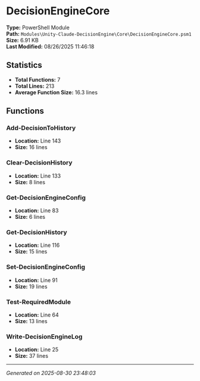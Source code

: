 # DecisionEngineCore

**Type:** PowerShell Module  
**Path:** `Modules\Unity-Claude-DecisionEngine\Core\DecisionEngineCore.psm1`  
**Size:** 6.91 KB  
**Last Modified:** 08/26/2025 11:46:18  

## Statistics

- **Total Functions:** 7
- **Total Lines:** 213
- **Average Function Size:** 16.3 lines

## Functions


### Add-DecisionToHistory

- **Location:** Line 143
- **Size:** 16 lines

 
### Clear-DecisionHistory

- **Location:** Line 133
- **Size:** 8 lines

 
### Get-DecisionEngineConfig

- **Location:** Line 83
- **Size:** 6 lines

 
### Get-DecisionHistory

- **Location:** Line 116
- **Size:** 15 lines

 
### Set-DecisionEngineConfig

- **Location:** Line 91
- **Size:** 19 lines

 
### Test-RequiredModule

- **Location:** Line 64
- **Size:** 13 lines

 
### Write-DecisionEngineLog

- **Location:** Line 25
- **Size:** 37 lines



---
*Generated on 2025-08-30 23:48:03*
